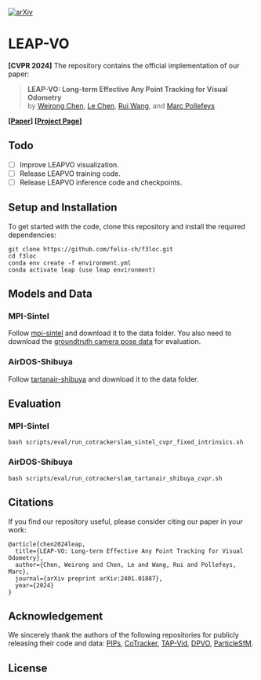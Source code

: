 [![arXiv](https://img.shields.io/badge/arXiv-LEAPVO-red)](https://arxiv.org/abs/2403.18913)

# LEAP-VO 
**[CVPR 2024]** The repository contains the official implementation of our paper:

> **LEAP-VO: Long-term Effective Any Point Tracking for Visual Odometry**<br> 
> by [Weirong Chen](https://chiaki530.github.io/), [Le Chen](https://clthegoat.github.io/), [Rui Wang](https://rui2016.github.io/), and [Marc Pollefeys](https://people.inf.ethz.ch/marc.pollefeys/)

**[[Paper](https://arxiv.org/abs/2401.01887)] [[Project Page](https://chiaki530.github.io/projects/leapvo/)]**

## Todo
- [ ] Improve LEAPVO visualization.
- [ ] Release LEAPVO training code.
- [ ] Release LEAPVO inference code and checkpoints.

## Setup and Installation 
To get started with the code, clone this repository and install the required dependencies:
```
git clone https://github.com/felix-ch/f3loc.git
cd f3loc
conda env create -f environment.yml
conda activate leap (use leap environment)
```

## Models and Data 

### MPI-Sintel
Follow [mpi-sintel](http://sintel.is.tue.mpg.de/) and download it to the data folder. You also need to download the [groundtruth camera pose data](http://sintel.is.tue.mpg.de/depth) for evaluation. 


### AirDOS-Shibuya
Follow [tartanair-shibuya](https://github.com/haleqiu/tartanair-shibuya) and download it to the data folder.


## Evaluation

### MPI-Sintel
```
bash scripts/eval/run_cotrackerslam_sintel_cvpr_fixed_intrinsics.sh
```

### AirDOS-Shibuya
```
bash scripts/eval/run_cotrackerslam_tartanair_shibuya_cvpr.sh
```


## Citations
If you find our repository useful, please consider citing our paper in your work:
```
@article{chen2024leap,
  title={LEAP-VO: Long-term Effective Any Point Tracking for Visual Odometry},
  author={Chen, Weirong and Chen, Le and Wang, Rui and Pollefeys, Marc},
  journal={arXiv preprint arXiv:2401.01887},
  year={2024}
}
```
## Acknowledgement
We sincerely thank the authors of the following repositories for publicly releasing their code and data: [PIPs](https://github.com/aharley/pips), [CoTracker](https://github.com/facebookresearch/co-tracker), [TAP-Vid](https://github.com/google-deepmind/tapnet), [DPVO](https://github.com/princeton-vl/DPVO), [ParticleSfM](https://github.com/bytedance/particle-sfm). 


## License